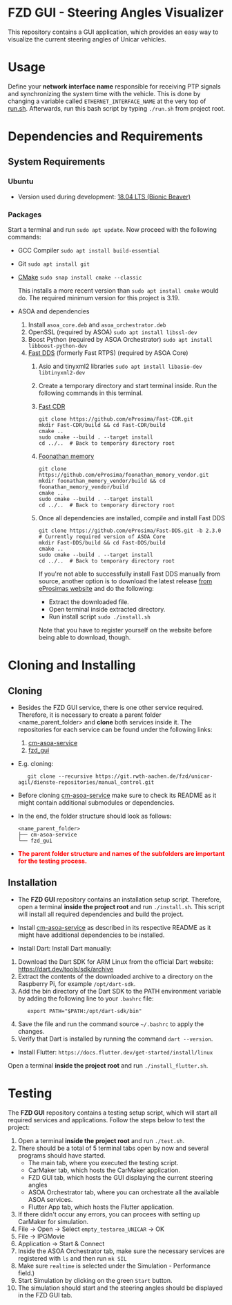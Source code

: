 # FZD GUI - Steering Angles Visualizer

This repository contains a GUI application, which provides an easy way to visualize the current steering angles of Unicar vehicles.

# Usage

Define your **network interface name** responsible for receiving PTP signals and synchronizing the system time with the vehicle.
This is done by changing a variable called `ETHERNET_INTERFACE_NAME` at the very top of [run.sh](run.sh). Afterwards, run this bash script by typing `./run.sh` from project root.

# Dependencies and Requirements

## System Requirements

### Ubuntu

- Version used during development: [18.04 LTS (Bionic Beaver)](https://old-releases.ubuntu.com/releases/18.04.5/)
<!---
### Xbox Gamepad

The gamepad used during development and testing was the Xbox Elite Series 2 Controller.

Ubuntu 18.04 comes with a kernel module as gamepad driver preinstalled. This driver should be sufficient.
However, if you run into compatibility issues try updating to the most recent version from [here](https://github.com/paroj/xpad)
or try installing a different driver (for example [this one](https://github.com/medusalix/xone)).

If you run the module [gamepad.py](include/core/gamepad.py) (Our gamepad API) as `__main__` you can have a look at your current axis and button mappings in the terminal.
This provides a fast debugging tool.
-->
### Packages

Start a terminal and run `sudo apt update`. Now proceed with the following commands:

- GCC Compiler `sudo apt install build-essential`
- Git `sudo apt install git`
- [CMake](https://cmake.org/install/) `sudo snap install cmake --classic`
  
  This installs a more recent version than `sudo apt install cmake` would do. The required minimum version for this project is 3.19.


- ASOA and dependencies
    1. Install `asoa_core.deb` and `asoa_orchestrator.deb`
    2. OpenSSL (required by ASOA)
       `sudo apt install libssl-dev`
    3. Boost Python (required by ASOA Orchestrator)
       `sudo apt install libboost-python-dev`
    4. [Fast DDS](https://github.com/eProsima/Fast-DDS) (formerly Fast RTPS) (required by ASOA Core)
        1. Asio and tinyxml2 libraries `sudo apt install libasio-dev libtinyxml2-dev`
        2. Create a temporary directory and start terminal inside. Run the following commands in this terminal.
        3. [Fast CDR](https://github.com/eProsima/Fast-CDR)
           ```shell
           git clone https://github.com/eProsima/Fast-CDR.git
           mkdir Fast-CDR/build && cd Fast-CDR/build
           cmake ..
           sudo cmake --build . --target install
           cd ../..  # Back to temporary directory root
           ```
        4. [Foonathan memory](https://github.com/foonathan/memory)
           ```shell
           git clone https://github.com/eProsima/foonathan_memory_vendor.git
           mkdir foonathan_memory_vendor/build && cd foonathan_memory_vendor/build
           cmake ..
           sudo cmake --build . --target install
           cd ../..  # Back to temporary directory root
           ```
        5. Once all dependencies are installed, compile and install Fast DDS
           ```shell
           git clone https://github.com/eProsima/Fast-DDS.git -b 2.3.0  # Currently required version of ASOA Core
           mkdir Fast-DDS/build && cd Fast-DDS/build
           cmake ..
           sudo cmake --build . --target install
           cd ../..  # Back to temporary directory root
           ```
           If you're not able to successfully install Fast DDS manually from source, another option is to download the latest
           release [from eProsimas website](https://eprosima.com/index.php/downloads-all) and do the following:
            - Extract the downloaded file.
            - Open terminal inside extracted directory.
            - Run install script `sudo ./install.sh`

           Note that you have to register yourself on the website before being able to download, though.

# Cloning and Installing

## Cloning
- Besides the FZD GUI service, there is one other service required. Therefore, it is necessary to create a parent folder <name_parent_folder> and **clone** both services inside it. The repositories for each service can be found under the following links:
   1. [cm-asoa-service](https://git.rwth-aachen.de/fzd/unicar-agil/dienste-repositories/cm-asoa-service)
   1. [fzd_gui](https://git.rwth-aachen.de/fzd/unicar-agil/dienste-repositories/manual_control)

- E.g. cloning:
   ```
      git clone --recursive https://git.rwth-aachen.de/fzd/unicar-agil/dienste-repositories/manual_control.git
   ```
- Before cloning [cm-asoa-service](https://git.rwth-aachen.de/fzd/unicar-agil/dienste-repositories/cm-asoa-service) make sure to check its README as it might contain additional submodules or dependencies.

- In the end, the folder structure should look as follows:
   ```
   <name_parent_folder>
   ├── cm-asoa-service
   └── fzd_gui
   ```

- **<font color="red"> The parent folder structure and names of the subfolders are important for the testing process.</font>**

## Installation

- The **FZD GUI** repository contains an installation setup script. Therefore, open a terminal **inside the project root** and run `./install.sh`. This script will install all required dependencies and build the project.

- Install [cm-asoa-service](https://git.rwth-aachen.de/fzd/unicar-agil/dienste-repositories/cm-asoa-service) as described in its respective README as it might have additional dependencies to be installed.

- Install Dart:
Install Dart manually:
1. Download the Dart SDK for ARM Linux from the official Dart website: https://dart.dev/tools/sdk/archive
2. Extract the contents of the downloaded archive to a directory on the Raspberry Pi, for example `/opt/dart-sdk`.
3. Add the bin directory of the Dart SDK to the PATH environment variable by adding the following line to your `.bashrc` file:
   ```
      export PATH="$PATH:/opt/dart-sdk/bin"
   ```
4. Save the file and run the command source `~/.bashrc` to apply the changes.
5. Verify that Dart is installed by running the command `dart --version`.

- Install Flutter:
`https://docs.flutter.dev/get-started/install/linux`

Open a terminal **inside the project root** and run `./install_flutter.sh`.

# Testing

The **FZD GUI** repository contains a testing setup script, which will start all required services and applications. Follow the steps below to test the project:

1. Open a terminal **inside the project root** and run `./test.sh`.
2. There should be a total of 5 terminal tabs open by now and several programs should have started.
   - The main tab, where you executed the testing script.
   - CarMaker tab, which hosts the CarMaker application.
   - FZD GUI tab, which hosts the GUI displaying the current steering angles
   - ASOA Orchestrator tab, where you can orchestrate all the available ASOA services.
   - Flutter App tab, which hosts the Flutter application.
3. If there didn't occur any errors, you can procees with setting up CarMaker for simulation.
4. File -> Open -> Select `empty_testarea_UNICAR` -> OK
5. File -> IPGMovie
6. Application -> Start & Connect
7. Inside the ASOA Orchestrator tab, make sure the necessary services are registered with `ls` and then run `mk SIL`
8. Make sure `realtime` is selected under the Simulation - Performance field.)
9. Start Simulation by clicking on the green `Start` button.
10. The simulation should start and the steering angles should be displayed in the FZD GUI tab.
